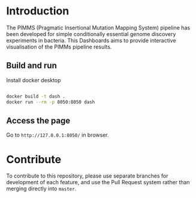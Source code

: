 # Introduction 
The PIMMS (Pragmatic Insertional Mutation Mapping System) pipeline has been developed for simple conditionally essential genome discovery experiments in bacteria.
This Dashboards aims to provide interactive visualisation of the PIMMs pipeline results.

## Build and run
Install docker desktop

```sh

docker build -t dash .
docker run --rm -p 8050:8050 dash
```

## Access the page

Go to `http://127.0.0.1:8050/` in browser.

# Contribute
To contribute to this repository, please use separate branches for 
development of each feature, and use the Pull Request system rather
than merging directly into `master`.
